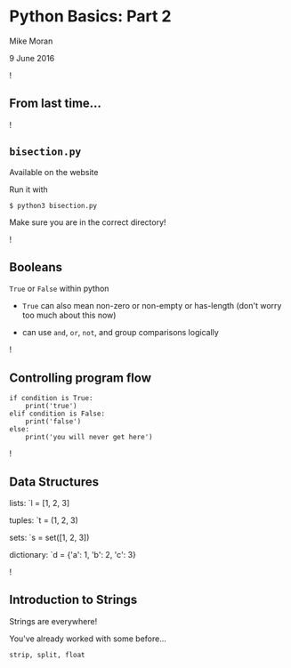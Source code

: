 
# Python Basics: Part 2

Mike Moran

9 June 2016

!

## From last time...

!

## `bisection.py`

Available on the website

Run it with
```
$ python3 bisection.py
```

Make sure you are in the correct directory!

!

## Booleans

`True` or `False` within python

- `True` can also mean non-zero or non-empty or has-length (don't worry too
  much about this now)

- can use `and`, `or`, `not`, and group comparisons logically

!

## Controlling program flow

```
if condition is True:
    print('true')
elif condition is False:
    print('false')
else:
    print('you will never get here')
```

!

## Data Structures

lists: `l = [1, 2, 3]

tuples: `t = (1, 2, 3)

sets: `s = set([1, 2, 3])

dictionary: `d = {'a': 1, 'b': 2, 'c': 3}

!

## Introduction to Strings

Strings are everywhere!

You've already worked with some before...

`strip, split, float`
